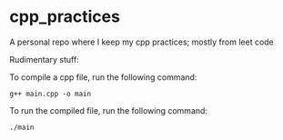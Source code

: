 # cpp_practices
A personal repo where I keep my cpp practices; mostly from leet code


Rudimentary stuff:

To compile a cpp file, run the following command:

`g++ main.cpp -o main`

To run the compiled file, run the following command:

`./main`
